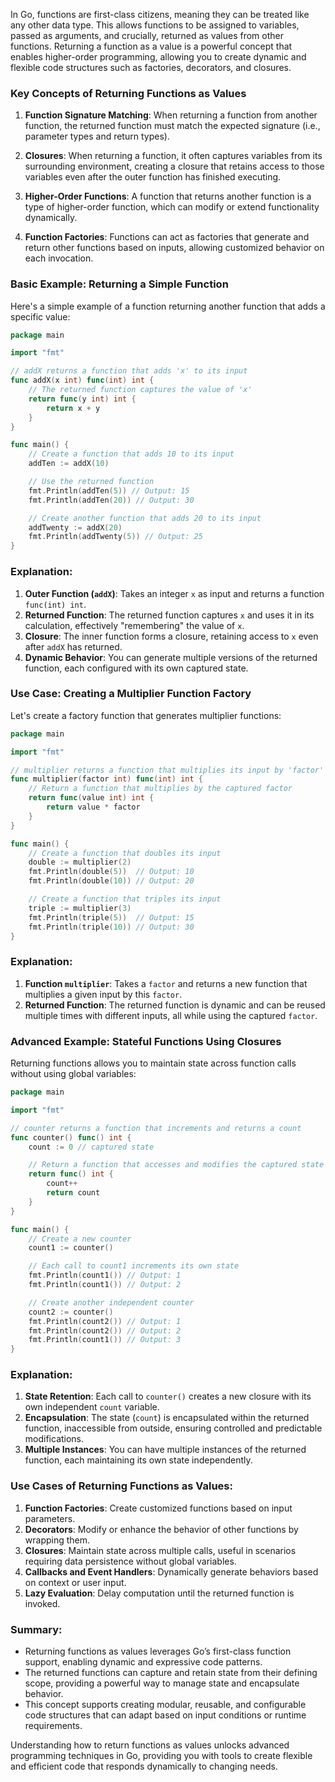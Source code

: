 In Go, functions are first-class citizens, meaning they can be treated like any other data type. This allows functions to be assigned to variables, passed as arguments, and crucially, returned as values from other functions. Returning a function as a value is a powerful concept that enables higher-order programming, allowing you to create dynamic and flexible code structures such as factories, decorators, and closures.

### Key Concepts of Returning Functions as Values

1. **Function Signature Matching**: When returning a function from another function, the returned function must match the expected signature (i.e., parameter types and return types).

2. **Closures**: When returning a function, it often captures variables from its surrounding environment, creating a closure that retains access to those variables even after the outer function has finished executing.

3. **Higher-Order Functions**: A function that returns another function is a type of higher-order function, which can modify or extend functionality dynamically.

4. **Function Factories**: Functions can act as factories that generate and return other functions based on inputs, allowing customized behavior on each invocation.

### Basic Example: Returning a Simple Function

Here's a simple example of a function returning another function that adds a specific value:

```go
package main

import "fmt"

// addX returns a function that adds 'x' to its input
func addX(x int) func(int) int {
    // The returned function captures the value of 'x'
    return func(y int) int {
        return x + y
    }
}

func main() {
    // Create a function that adds 10 to its input
    addTen := addX(10)

    // Use the returned function
    fmt.Println(addTen(5)) // Output: 15
    fmt.Println(addTen(20)) // Output: 30

    // Create another function that adds 20 to its input
    addTwenty := addX(20)
    fmt.Println(addTwenty(5)) // Output: 25
}
```

### Explanation:

1. **Outer Function (`addX`)**: Takes an integer `x` as input and returns a function `func(int) int`.
2. **Returned Function**: The returned function captures `x` and uses it in its calculation, effectively "remembering" the value of `x`.
3. **Closure**: The inner function forms a closure, retaining access to `x` even after `addX` has returned.
4. **Dynamic Behavior**: You can generate multiple versions of the returned function, each configured with its own captured state.

### Use Case: Creating a Multiplier Function Factory

Let's create a factory function that generates multiplier functions:

```go
package main

import "fmt"

// multiplier returns a function that multiplies its input by 'factor'
func multiplier(factor int) func(int) int {
    // Return a function that multiplies by the captured factor
    return func(value int) int {
        return value * factor
    }
}

func main() {
    // Create a function that doubles its input
    double := multiplier(2)
    fmt.Println(double(5))  // Output: 10
    fmt.Println(double(10)) // Output: 20

    // Create a function that triples its input
    triple := multiplier(3)
    fmt.Println(triple(5))  // Output: 15
    fmt.Println(triple(10)) // Output: 30
}
```

### Explanation:
1. **Function `multiplier`**: Takes a `factor` and returns a new function that multiplies a given input by this `factor`.
2. **Returned Function**: The returned function is dynamic and can be reused multiple times with different inputs, all while using the captured `factor`.

### Advanced Example: Stateful Functions Using Closures

Returning functions allows you to maintain state across function calls without using global variables:

```go
package main

import "fmt"

// counter returns a function that increments and returns a count
func counter() func() int {
    count := 0 // captured state

    // Return a function that accesses and modifies the captured state
    return func() int {
        count++
        return count
    }
}

func main() {
    // Create a new counter
    count1 := counter()

    // Each call to count1 increments its own state
    fmt.Println(count1()) // Output: 1
    fmt.Println(count1()) // Output: 2

    // Create another independent counter
    count2 := counter()
    fmt.Println(count2()) // Output: 1
    fmt.Println(count2()) // Output: 2
    fmt.Println(count1()) // Output: 3
}
```

### Explanation:
1. **State Retention**: Each call to `counter()` creates a new closure with its own independent `count` variable.
2. **Encapsulation**: The state (`count`) is encapsulated within the returned function, inaccessible from outside, ensuring controlled and predictable modifications.
3. **Multiple Instances**: You can have multiple instances of the returned function, each maintaining its own state independently.

### Use Cases of Returning Functions as Values:

1. **Function Factories**: Create customized functions based on input parameters.
2. **Decorators**: Modify or enhance the behavior of other functions by wrapping them.
3. **Closures**: Maintain state across multiple calls, useful in scenarios requiring data persistence without global variables.
4. **Callbacks and Event Handlers**: Dynamically generate behaviors based on context or user input.
5. **Lazy Evaluation**: Delay computation until the returned function is invoked.

### Summary:
- Returning functions as values leverages Go’s first-class function support, enabling dynamic and expressive code patterns.
- The returned functions can capture and retain state from their defining scope, providing a powerful way to manage state and encapsulate behavior.
- This concept supports creating modular, reusable, and configurable code structures that can adapt based on input conditions or runtime requirements.

Understanding how to return functions as values unlocks advanced programming techniques in Go, providing you with tools to create flexible and efficient code that responds dynamically to changing needs.